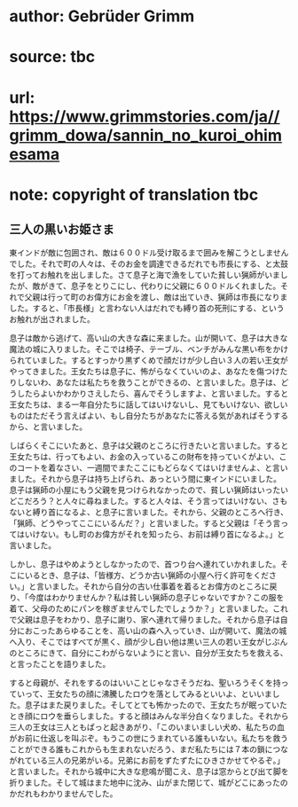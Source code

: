 # author: Gebrüder Grimm
# source: tbc
# url: https://www.grimmstories.com/ja//grimm_dowa/sannin_no_kuroi_ohimesama
# note: copyright of translation tbc

## 三人の黒いお姫さま 

東インドが敵に包囲され、敵は６００ドル受け取るまで囲みを解こうとしませんでした。それで町の人々は、そのお金を調達できるだれでも市長にする、と太鼓を打ってお触れを出しました。さて息子と海で漁をしていた貧しい猟師がいましたが、敵がきて、息子をとりこにし、代わりに父親に６００ドルくれました。それで父親は行って町のお偉方にお金を渡し、敵は出ていき、猟師は市長になりました。すると、「市長様」と言わない人はだれでも縛り首の死刑にする、というお触れが出されました。

息子は敵から逃げて、高い山の大きな森に来ました。山が開いて、息子は大きな魔法の城に入りました。そこでは椅子、テーブル、ベンチがみんな黒い布をかけられていました。するとすっかり黒ずくめで顔だけが少し白い３人の若い王女がやってきました。王女たちは息子に、怖がらなくていいのよ、あなたを傷つけたりしないわ、あなたは私たちを救うことができるの、と言いました。息子は、どうしたらよいかわかりさえしたら、喜んでそうしますよ、と言いました。すると王女たちは、まる一年自分たちに話してはいけないし、見てもいけない、欲しいものはただそう言えばよい、もし自分たちがあなたに答える気があればそうするから、と言いました。

しばらくそこにいたあと、息子は父親のところに行きたいと言いました。すると王女たちは、行ってもよい、お金の入っているこの財布を持っていくがよい、このコートを着なさい、一週間でまたここにもどらなくてはいけませんよ、と言いました。それから息子は持ち上げられ、あっという間に東インドにいました。息子は猟師の小屋にもう父親を見つけられなかったので、貧しい猟師はいったいどこだろう？と人々に尋ねました。すると人々は、そう言ってはいけない、さもないと縛り首になるよ、と息子に言いました。それから、父親のところへ行き、「猟師、どうやってここにいるんだ？」と言いました。すると父親は「そう言ってはいけない。もし町のお偉方がそれを知ったら、お前は縛り首になるよ。」と言いました。

しかし、息子はやめようとしなかったので、首つり台へ連れていかれました。そこにいるとき、息子は、「皆様方、どうか古い猟師の小屋へ行く許可をください。」と言いました。それから自分の古い仕事着を着るとお偉方のところに戻り、「今度はわかりませんか？私は貧しい猟師の息子じゃないですか？この服を着て、父母のためにパンを稼ぎませんでしたでしょうか？」と言いました。これで父親は息子をわかり、息子に謝り、家へ連れて帰りました。それから息子は自分におこったあらゆることを、高い山の森へ入っていき、山が開いて、魔法の城へ入り、そこではすべてが黒く、顔が少し白い他は黒い三人の若い王女がじぶんのところにきて、自分にこわがらないようにと言い、自分が王女たちを救える、と言ったことを語りました。

すると母親が、それをするのはいいことじゃなさそうだね、聖いろうそくを持っていって、王女たちの顔に沸騰したロウを落としてみるといいよ、といいました。息子はまた戻りました。そしてとても怖かったので、王女たちが眠っていたとき顔にロウを垂らしました。すると顔はみんな半分白くなりました。それから三人の王女は三人ともぱっと起きあがり、「このいまいましい犬め、私たちの血がお前に仕返しを叫ぶぞ。もうこの世にうまれている誰もいない。私たちを救うことができる誰もこれからも生まれないだろう、まだ私たちには７本の鎖につながれている三人の兄弟がいる。兄弟にお前をずたずたにひきさかせてやるぞ。」と言いました。それから城中に大きな悲鳴が聞こえ、息子は窓からとび出て脚を折りました。そして城はまた地中に沈み、山がまた閉じて、城がどこにあったのかだれもわかりませんでした。
